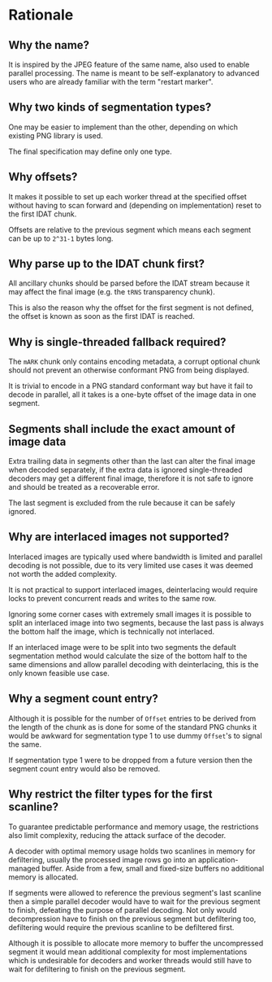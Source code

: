 # Rationale

## Why the name?

It is inspired by the JPEG feature of the same name,
also used to enable parallel processing.
The name is meant to be self-explanatory to advanced users who
are already familiar with the term "restart marker".

## Why two kinds of segmentation types?

One may be easier to implement than the other, depending on which existing PNG library is used.

The final specification may define only one type.

## Why offsets?

It makes it possible to set up each worker thread at the specified offset without having to scan forward
and (depending on implementation) reset to the first IDAT chunk.

Offsets are relative to the previous segment which means each segment can be up to `2^31-1` bytes long.

## Why parse up to the IDAT chunk first?

All ancillary chunks should be parsed before the IDAT stream because it may affect the final image (e.g. the `tRNS` transparency chunk).

This is also the reason why the offset for the first segment is not defined, the offset is known as soon as the first IDAT is reached.

## Why is single-threaded fallback required?

The `mARK` chunk only contains encoding metadata, a corrupt optional chunk should not prevent
an otherwise conformant PNG from being displayed.

It is trivial to encode in a PNG standard conformant way but have it fail to decode in parallel,
all it takes is a one-byte offset of the image data in one segment.

## Segments shall include the exact amount of image data

Extra trailing data in segments other than the last can alter the final image when decoded separately,
if the extra data is ignored single-threaded decoders may get a different final image,
therefore it is not safe to ignore and should be treated as a recoverable error.

The last segment is excluded from the rule because it can be safely ignored.

## Why are interlaced images not supported?

Interlaced images are typically used where bandwidth is limited
and parallel decoding is not possible, due to its very limited
use cases it was deemed not worth the added complexity. 

It is not practical to support interlaced images, deinterlacing would require
locks to prevent concurrent reads and writes to the same row.

Ignoring some corner cases with extremely small images
it is possible to split an interlaced image into two segments,
because the last pass is always the bottom half the image,
which is technically not interlaced.

If an interlaced image were to be split into two segments
the default segmentation method would calculate the size of the bottom half
to the same dimensions and allow parallel decoding with deinterlacing,
this is the only known feasible use case.

## Why a segment count entry?

Although it is possible for the number of `Offset` entries to be derived from the
length of the chunk as is done for some of the standard PNG chunks
it would be awkward for segmentation type 1 to use dummy `Offset`'s to signal the same.

If segmentation type 1 were to be dropped from a future version then the segment count
entry would also be removed.

## Why restrict the filter types for the first scanline?

To guarantee predictable performance and memory usage,
the restrictions also limit complexity, reducing the attack surface of the decoder.

A decoder with optimal memory usage holds two scanlines in memory for defiltering,
usually the processed image rows go into an application-managed buffer.
Aside from a few, small and fixed-size buffers no additional memory is allocated.

If segments were allowed to reference the previous segment's last scanline then
a simple parallel decoder would have to wait for the previous segment to finish,
defeating the purpose of parallel decoding.
Not only would decompression have to finish on the previous segment but defiltering too,
defiltering would require the previous scanline to be defiltered first.

Although it is possible to allocate more memory to buffer the uncompressed segment
it would mean additional complexity for most implementations which is undesirable for decoders and
worker threads would still have to wait for defiltering to finish on the previous segment.
